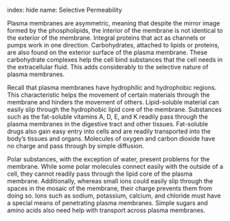 index: hide
name: Selective Permeability

Plasma membranes are asymmetric, meaning that despite the mirror image formed by the phospholipids, the interior of the membrane is not identical to the exterior of the membrane. Integral proteins that act as channels or pumps work in one direction. Carbohydrates, attached to lipids or proteins, are also found on the exterior surface of the plasma membrane. These carbohydrate complexes help the cell bind substances that the cell needs in the extracellular fluid. This adds considerably to the selective nature of plasma membranes.

Recall that plasma membranes have hydrophilic and hydrophobic regions. This characteristic helps the movement of certain materials through the membrane and hinders the movement of others. Lipid-soluble material can easily slip through the hydrophobic lipid core of the membrane. Substances such as the fat-soluble vitamins A, D, E, and K readily pass through the plasma membranes in the digestive tract and other tissues. Fat-soluble drugs also gain easy entry into cells and are readily transported into the body’s tissues and organs. Molecules of oxygen and carbon dioxide have no charge and pass through by simple diffusion.

Polar substances, with the exception of water, present problems for the membrane. While some polar molecules connect easily with the outside of a cell, they cannot readily pass through the lipid core of the plasma membrane. Additionally, whereas small ions could easily slip through the spaces in the mosaic of the membrane, their charge prevents them from doing so. Ions such as sodium, potassium, calcium, and chloride must have a special means of penetrating plasma membranes. Simple sugars and amino acids also need help with transport across plasma membranes.
